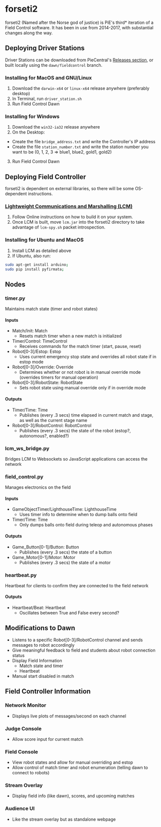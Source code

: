 forseti2
========
forseti2 (Named after the Norse god of justice) is PiE's third* iteration of a Field Control software. It has been in use from 2014-2017, with substantial changes along the way.

## Deploying Driver Stations
Driver Stations can be downloaded from PieCentral's [Releases section](https://github.com/pioneers/PieCentral/releases), or built locally using the `dawn/fieldcontrol` branch.

### Installing for MacOS and GNU/Linux
 1. Download the `darwin-x64` or `linux-x64` release anywhere (preferably desktop)
 2. In Terminal, run `driver_station.sh`
 3. Run Field Control Dawn

### Installing for Windows
 1. Download the `win32-ia32` release anywhere
 2. On the Desktop:
   * Create the file `bridge_address.txt` and write the Controller's IP address
   * Create the file `station_number.txt` and write the station number you want to be (0, 1, 2, 3 => blue1, blue2, gold1, gold2)
 3. Run Field Control Dawn

## Deploying Field Controller
forseti2 is dependent on external libraries, so there will be some OS-dependent instructions.

### [Lightweight Communications and Marshalling (LCM)](https://lcm-proj.github.io/)
1. Follow Online instructions on how to build it on your system.
2. Once LCM is built, move `lcm.jar` into the forseti2 directory to take advantage of `lcm-spy.sh` packet introspection.

### Installing for Ubuntu and MacOS
1. Install LCM as detailed above
2. If Ubuntu, also run:
```bash
sudo apt-get install arduino;
sudo pip install pyfirmata;
```

## Nodes
### timer.py
Maintains match state (timer and robot states)

#### Inputs
* Match/Init: Match
  * Resets match timer when a new match is initialized
* Timer/Control: TimeControl
  * Receives commands for the match timer (start, pause, reset)
* Robot[0-3]/Estop: Estop
  * Uses current emergency stop state and overrides all robot state if in estop mode
* Robot[0-3]/Override: Override
  * Determines whether or not robot is in manual override mode (overrides timers for manual operation)
* Robot[0-3]/RobotState: RobotState
  * Sets robot state using manual override only if in override mode

#### Outputs
* Timer/Time: Time
  * Publishes (every .3 secs) time elapsed in current match and stage, as well as the current stage name
* Robot[0-3]/RobotControl: RobotControl
  * Publishes (every .3 secs) the state of the robot (estop?, autonomous?, enabled?)

### lcm_ws_bridge.py
Bridges LCM to Websockets so JavaScript applications can access the network

### field_control.py
Manages electronics on the field

#### Inputs
* GameObjectTimer/LighthouseTime: LighthouseTime
  * Uses timer info to determine when to dump balls onto field
* Timer/Time: Time
  * Only dumps balls onto field during teleop and autonomous phases

#### Outputs
* Game_Button[0-1]/Button: Button
  * Publishes (every .3 secs) the state of a button
* Game_Motor[0-1]/Motor: Motor
  * Publishes (every .3 secs) the state of a motor

### heartbeat.py
Heartbeat for clients to confirm they are connected to the field network

#### Outputs
* Heartbeat/Beat: Heartbeat
  * Oscillates between True and False every second?

## Modifications to Dawn
* Listens to a specific Robot[0-3]/RobotControl channel and sends messages to robot accordingly
* Give meaningful feedback to field and students about robot connection status
* Display Field Information
  * Match state and timer
  * Heartbeat
* Manual start disabled in match

## Field Controller Information
### Network Monitor
* Displays live plots of messages/second on each channel

### Judge Console
* Allow score input for current match

### Field Console
* View robot states and allow for manual overriding and estop
* Allow control of match timer and robot enumeration (telling dawn to connect to robots)

### Stream Overlay
* Display field info (like dawn), scores, and upcoming matches

### Audience UI
* Like the stream overlay but as standalone webpage

